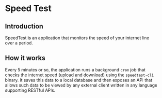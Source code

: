 # Speed Test

## Introduction

SpeedTest is an application that monitors the speed of your internet line over a period.

## How it works

Every 5 minutes or so, the application runs a background `cron` job that checks the internet speed (upload and download) 
using the `speedtest-cli` binary. It saves this data to a local database and then exposes an API that allows such data to be viewed 
by any external client written in any language supporting RESTful APIs.



